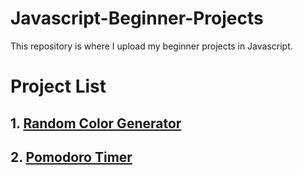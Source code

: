 # Javascript-Beginner-Projects
This repository is where I upload my beginner projects in Javascript. 

<h1> Project List </h1>
<h2> 1. <a href="https://github.com/Denz001/Random-Color-Generator">Random Color Generator</a><h2>
<h2> 2. <a href="https://github.com/Denz001/Pomodoro-Timer">Pomodoro Timer</a></h2>
